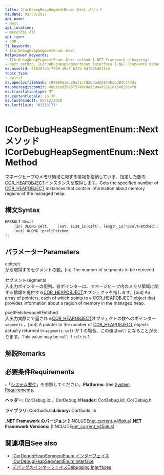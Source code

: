 ```yaml
---
title: ICorDebugHeapSegmentEnum::Next メソッド
ms.date: 03/30/2017
api_name:
- Next
api_location:
- mscordbi.dll
api_type:
- COM
f1_keywords:
- ICorDebugHeapSegmentEnum::Next
helpviewer_keywords:
- ICorDebugHeapSegmentEnum::Next method [.NET Framework debugging]
- Next method, ICorDebugHeapSegmentEnum interface [.NET Framework debugging]
ms.assetid: 51625fd0-7399-49c7-b22b-5dfb05451fe6
topic_type:
- apiref
ms.openlocfilehash: c9999961ec20a31cf82d5ad60104bcdd04c340d1
ms.sourcegitcommit: 488aced39b5f374bc0a139a4993616a54d15baf0
ms.translationtype: MT
ms.contentlocale: ja-JP
ms.lasthandoff: 05/12/2020
ms.locfileid: "83210177"
---
```

# <a name="icordebugheapsegmentenumnext-method"></a><span data-ttu-id="75902-102">ICorDebugHeapSegmentEnum::Next メソッド</span><span class="sxs-lookup"><span data-stu-id="75902-102">ICorDebugHeapSegmentEnum::Next Method</span></span>
<span data-ttu-id="75902-103">マネージヒープのメモリ領域に関する情報を格納している、指定した数の[COR_HEAPOBJECT](cor-heapobject-structure.md)インスタンスを取得します。</span><span class="sxs-lookup"><span data-stu-id="75902-103">Gets the specified number of [COR_HEAPOBJECT](cor-heapobject-structure.md) instances that contain information about memory regions of the managed heap.</span></span>  
  
## <a name="syntax"></a><span data-ttu-id="75902-104">構文</span><span class="sxs-lookup"><span data-stu-id="75902-104">Syntax</span></span>  
  
```cpp  
HRESULT Next(  
    [in] ULONG celt,    [out, size_is(celt), length_is(*pceltFetched)] COR_SEGMENT segments[],
    [out] ULONG *pceltFetched  
);  
```  
  
## <a name="parameters"></a><span data-ttu-id="75902-105">パラメーター</span><span class="sxs-lookup"><span data-stu-id="75902-105">Parameters</span></span>  
 <span data-ttu-id="75902-106">celt</span><span class="sxs-lookup"><span data-stu-id="75902-106">celt</span></span>  
 <span data-ttu-id="75902-107">から取得するセグメントの数。</span><span class="sxs-lookup"><span data-stu-id="75902-107">[in] The number of segments to be retrieved.</span></span>  
  
 <span data-ttu-id="75902-108">セグメント</span><span class="sxs-lookup"><span data-stu-id="75902-108">segments</span></span>  
 <span data-ttu-id="75902-109">入出力ポインターの配列。各ポインターは、マネージヒープ内のメモリ領域に関する情報を提供する[COR_HEAPOBJECT](cor-heapobject-structure.md)オブジェクトを指します。</span><span class="sxs-lookup"><span data-stu-id="75902-109">[out] An array of pointers, each of which points to a [COR_HEAPOBJECT](cor-heapobject-structure.md) object that provides information about a region of memory in the managed heap.</span></span>  
  
 <span data-ttu-id="75902-110">pceltFetched</span><span class="sxs-lookup"><span data-stu-id="75902-110">pceltFetched</span></span>  
 <span data-ttu-id="75902-111">入出力実際にで返される[COR_HEAPOBJECT](cor-heapobject-structure.md)オブジェクトの数へのポインター `segments` 。</span><span class="sxs-lookup"><span data-stu-id="75902-111">[out] A pointer to the number of [COR_HEAPOBJECT](cor-heapobject-structure.md) objects actually returned in `segments`.</span></span> <span data-ttu-id="75902-112">`celt` が 1 の場合、この値は`null` になることがあります。</span><span class="sxs-lookup"><span data-stu-id="75902-112">This value may be `null` if `celt` is 1.</span></span>  
  
## <a name="remarks"></a><span data-ttu-id="75902-113">解説</span><span class="sxs-lookup"><span data-stu-id="75902-113">Remarks</span></span>  
  
## <a name="requirements"></a><span data-ttu-id="75902-114">必要条件</span><span class="sxs-lookup"><span data-stu-id="75902-114">Requirements</span></span>  
 <span data-ttu-id="75902-115">**:**「[システム要件](../../get-started/system-requirements.md)」を参照してください。</span><span class="sxs-lookup"><span data-stu-id="75902-115">**Platforms:** See [System Requirements](../../get-started/system-requirements.md).</span></span>  
  
 <span data-ttu-id="75902-116">**ヘッダー:** CorDebug.idl、CorDebug.h</span><span class="sxs-lookup"><span data-stu-id="75902-116">**Header:** CorDebug.idl, CorDebug.h</span></span>  
  
 <span data-ttu-id="75902-117">**ライブラリ:** CorGuids.lib</span><span class="sxs-lookup"><span data-stu-id="75902-117">**Library:** CorGuids.lib</span></span>  
  
 <span data-ttu-id="75902-118">**.NET Framework のバージョン:**[!INCLUDE[net_current_v45plus](../../../../includes/net-current-v45plus-md.md)]</span><span class="sxs-lookup"><span data-stu-id="75902-118">**.NET Framework Versions:** [!INCLUDE[net_current_v45plus](../../../../includes/net-current-v45plus-md.md)]</span></span>  
  
## <a name="see-also"></a><span data-ttu-id="75902-119">関連項目</span><span class="sxs-lookup"><span data-stu-id="75902-119">See also</span></span>

- [<span data-ttu-id="75902-120">ICorDebugHeapSegmentEnum インターフェイス</span><span class="sxs-lookup"><span data-stu-id="75902-120">ICorDebugHeapSegmentEnum Interface</span></span>](icordebugheapsegmentenum-interface.md)
- [<span data-ttu-id="75902-121">デバッグのインターフェイス</span><span class="sxs-lookup"><span data-stu-id="75902-121">Debugging Interfaces</span></span>](debugging-interfaces.md)
